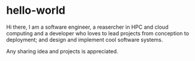 # hello-world
Hi there,
I am a software engineer, a reasercher in HPC and cloud computing and a developer who loves to lead projects from conception to deployment; and design and implement cool software systems.

Any sharing idea and projects is appreciated.

